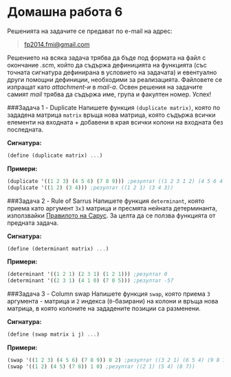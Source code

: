 Домашна работа 6
=========

Решенията на задачите се предават по e-mail на адрес:

>fp2014.fmi@gmail.com

Решението на всяка задача трябва да бъде под формата на файл с окончание *.scm*, който да съдържа дефиницията на функцията (със точната сигнатура дефинирана в условието на задачата) и евентуално други помощни дефиниции, необходими за реализацията. Файловете се изпращат като *attachment-и* в *mail-a*. Освен решения на задачите самият *mail* трябва да съдържа име, група и факултен номер. Успех!

###Задача 1 - Duplicate
Напишете функция `(duplicate matrix)`, която по зададена матрица `matrix` връща нова матрица, която съдържа всички елементи на входната + добавени в края всички колони на входната без последната.

**Сигнатура:**

```scheme
(define (duplicate matrix) ...)
```

**Примери:**

```scheme
(duplicate '((1 2 3) (4 5 6) (7 8 9))) ;резултат ((1 2 3 1 2) (4 5 6 4 5) (7 8 9 7 8))
(duplicate '((1 2) (3 4))) ;резултат ((1 2 1) (3 4 3))
```

###Задача 2 - Rule of Sarrus
Напишете функция `determinant`, която приема като аргумент `3x3` матрица и пресмята нейната детерминанта, използвайки [Правилото на Сарус](http://en.wikipedia.org/wiki/Rule_of_Sarrus). За целта да се ползва функцията от предната задача.

**Сигнатура:**

```scheme
(define (determinant matrix) ...)
```

**Примери:**

```scheme
(determinant '((1 2 1) (2 3 1) (1 2 1))) ;резултат 0
(determinant '((2 3 1) (4 1 0) (7 0 5))) ;резултат -57
```

###Задача 3 - Column swap
Напишете функция `swap`, която приема `3` аргумента - матрица и `2` индекса (`0`-базирани) на колони и връща нова матрица, в която колоните на зададените позиции са разменени.

**Сигнатура:**

```scheme
(define (swap matrix i j) ...)
```

**Примери:**

```scheme
(swap '((1 2 3) (4 5 6) (7 8 9)) 0 2) ;резултат ((3 2 1) (6 5 4) (9 8 7))
(swap '((1 2) (4 5) (7 8)) 1 0) ;резултат ((2 1) (5 4) (8 7))
```
